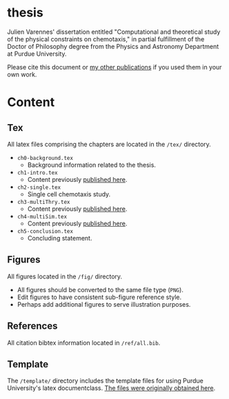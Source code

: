 # thesis

Julien Varennes' dissertation entitled "Computational and theoretical study of the physical constraints on chemotaxis," in partial fulfillment of the Doctor of Philosophy degree from the Physics and Astronomy Department at Purdue University.

Please cite this document or [my other publications](http://varennes.github.io/about/#research-papers) if you used them in your own work.

# Content

## Tex

All latex files comprising the chapters are located in the `/tex/` directory.

- `ch0-background.tex`
    - Background information related to the thesis.
- `ch1-intro.tex`
    - Content previously [published here](http://pubs.acs.org/doi/abs/10.1021/acs.molpharmaceut.5b00899).
- `ch2-single.tex`
    - Single cell chemotaxis study.
- `ch3-multiThry.tex`
    - Content previously [published here](https://journals.aps.org/prl/abstract/10.1103/PhysRevLett.119.188101).
- `ch4-multiSim.tex`
    - Content previously [published here](http://www.cell.com/biophysj/abstract/S0006-3495(16)30523-9).
- `ch5-conclusion.tex`
    - Concluding statement.

## Figures

All figures located in the `/fig/` directory.

- All figures should be converted to the same file type (`PNG`).
- Edit figures to have consistent sub-figure reference style.
- Perhaps add additional figures to serve illustration purposes.

## References

All citation bibtex information located in `/ref/all.bib`.

## Template

The `/template/` directory includes the template files for using Purdue University's latex documentclass. [The files were originally obtained here](https://engineering.purdue.edu/~mark/puthesis/). 
